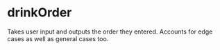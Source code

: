 # drinkOrder
Takes user input and outputs the order they entered. Accounts for edge cases as well as general cases too.
